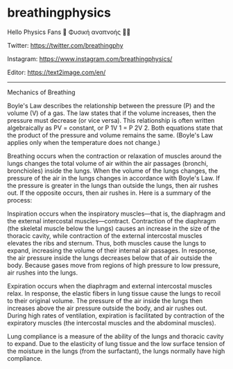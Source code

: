# breathingphysics
Hello Physics Fans 👋  Φυσική αναπνοής 👨‍🔬

Twitter: https://twitter.com/breathingphy

Instagram: https://www.instagram.com/breathingphysics/

Editor: https://text2image.com/en/

---

Mechanics of Breathing

Boyle's Law describes the relationship between the pressure (P) and the volume (V) of a gas. The law states that if the volume increases, then the pressure must decrease (or vice versa). This relationship is often written algebraically as PV = constant, or P 1V 1 = P 2V 2. Both equations state that the product of the pressure and volume remains the same. (Boyle's Law applies only when the temperature does not change.)

Breathing occurs when the contraction or relaxation of muscles around the lungs changes the total volume of air within the air passages (bronchi, bronchioles) inside the lungs. When the volume of the lungs changes, the pressure of the air in the lungs changes in accordance with Boyle's Law. If the pressure is greater in the lungs than outside the lungs, then air rushes out. If the opposite occurs, then air rushes in. Here is a summary of the process:

Inspiration occurs when the inspiratory muscles—that is, the diaphragm and the external intercostal muscles—contract. Contraction of the diaphragm (the skeletal muscle below the lungs) causes an increase in the size of the thoracic cavity, while contraction of the external intercostal muscles elevates the ribs and sternum. Thus, both muscles cause the lungs to expand, increasing the volume of their internal air passages. In response, the air pressure inside the lungs decreases below that of air outside the body. Because gases move from regions of high pressure to low pressure, air rushes into the lungs.

Expiration occurs when the diaphragm and external intercostal muscles relax. In response, the elastic fibers in lung tissue cause the lungs to recoil to their original volume. The pressure of the air inside the lungs then increases above the air pressure outside the body, and air rushes out. During high rates of ventilation, expiration is facilitated by contraction of the expiratory muscles (the intercostal muscles and the abdominal muscles).

Lung compliance is a measure of the ability of the lungs and thoracic cavity to expand. Due to the elasticity of lung tissue and the low surface tension of the moisture in the lungs (from the surfactant), the lungs normally have high compliance.
